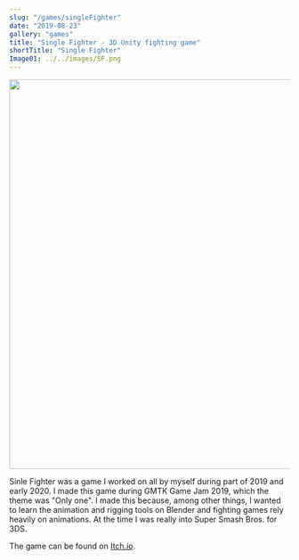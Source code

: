 ```yaml
---
slug: "/games/singleFighter"
date: "2019-08-23"
gallery: "games"
title: "Single Fighter - 3D Unity fighting game"
shortTitle: "Single Fighter"
Image01: ../../images/SF.png
---
```


<img src="https://i.imgur.com/ydjSKmM.png" style="width: 50em"/>

Sinle Fighter was a game I worked on all by myself during part of 2019 and early 2020. I made this game during GMTK Game Jam 2019, which the theme was "Only one". I made this because, among other things, I wanted to learn the animation and rigging tools on Blender and fighting games rely heavily on animations. At the time I was really into Super Smash Bros. for 3DS.

The game can be found on [Itch.io](https://fr4ct1ons.itch.io/single-fighter).